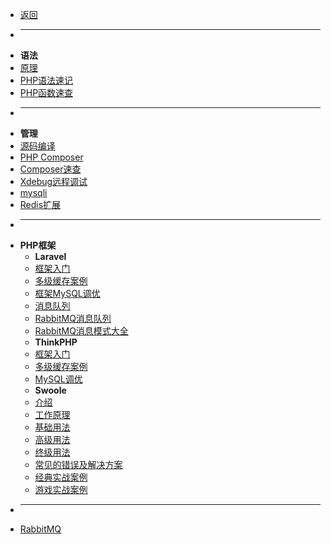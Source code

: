 * [返回](/person/编程语言/)
* ---
* **语法**
* [原理](/person/编程语言/PHP/)
* [PHP语法速记](/person/编程语言/PHP/PHP语法速记)
* [PHP函数速查](/person/编程语言/PHP/PHP函数速查)
* ---
* **管理**
* [源码编译](/person/编程语言/PHP/源码编译)
* [PHP Composer](/person/编程语言/PHP/PHPComposer)
* [Composer速查](/person/编程语言/PHP/composer速查手册大全.md)
* [Xdebug远程调试](/person/编程语言/PHP/Xdebug远程调试)
* [mysqli](/person/编程语言/PHP/mysqli.md)
* [Redis扩展](/person/编程语言/PHP/Redis扩展.md)
* ---
* **PHP框架**
  *  **Laravel**
  * [框架入门](/person/编程语言/PHP/Laravel框架入门.md)
  * [多级缓存案例](/person/编程语言/PHP/Laravel多级缓存案例)
  * [框架MySQL调优](/person/编程语言/PHP/Laravel框架MySQL调优.md)
  * [消息队列](/person/编程语言/PHP/Laravel消息队列)
  * [RabbitMQ消息队列](/person/编程语言/PHP/Laravel_RabbitMQ消息队列.md)
  * [RabbitMQ消息模式大全](/person/编程语言/PHP/Laravel_RabbitMQ消息模式大全.md)
  *  **ThinkPHP**
  * [框架入门](/person/编程语言/PHP/ThinkPHP框架入门.md)
  * [多级缓存案例](/person/编程语言/PHP/ThinkPHP多级缓存案例)
  * [MySQL调优](/person/编程语言/PHP/ThinkPHP框架MySQL调优.md)
  * **Swoole**
  * [介绍](/person/编程语言/PHP/Swoole介绍.md)
  * [工作原理](/person/编程语言/PHP/Swoole工作原理深度解析.md)
  * [基础用法](/person/编程语言/PHP/Swoole基础用法.md)
  * [高级用法](/person/编程语言/PHP/Swoole高级用法.md)
  * [终级用法](/person/编程语言/PHP/Swoole终级用法.md)
  * [常见的错误及解决方案](/person/编程语言/PHP/Swoole常见错误及解决方案.md)
  * [经典实战案例](/person/编程语言/PHP/Swoole经典实战案例.md)
  * [游戏实战案例](/person/编程语言/PHP/Swoole游戏实战案例.md)
* ---
* [RabbitMQ](/person/编程语言/PHP/RabbitMQ)

